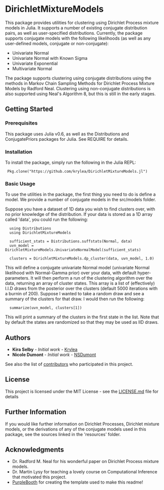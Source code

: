 # DirichletMixtureModels

This package provides utilities for clustering using Dirichlet Process mixture models in Julia. It supports a number of existing conjugate distribution pairs, as well as user-specified distributions. Currently, the package supports conjugate models with the following likelihoods (as well as any user-defined models, conjugate or non-conjugate):
* Univariate Normal
* Univariate Normal with Known Sigma
* Univariate Exponential
* Multivariate Normal

The package supports clustering using conjugate distributions using the methods in Markov Chain Sampling Methods for Dirichlet Process Mixture Models by Radford Neal. Clustering using non-conjugate distributions is also supported using Neal's Algorithm 8, but this is still in the early stages.

## Getting Started
### Prerequisites
This package uses Julia v0.6, as well as the Distributions and ConjugatePriors packages for Julia. See REQUIRE for details.

### Installation
To install the package, simply run the following in the Julia REPL:
```
 Pkg.clone("https://github.com/krylea/DirichletMixtureModels.jl")
```

### Basic Usage
To use the utilities in the package, the first thing you need to do is define a model.
We provide a number of conjugate models in the src/models folder.

Suppose you have a dataset of 1D data you wish to find clusters over, with no prior knowledge of the distribution. If your data is stored as a 1D array called 'data', you could run the following:

```
  using Distributions
  using DirichletMixtureModels

  sufficient_stats = Distributions.suffstats(Normal, data)
  uvn_model = DirichletMixtureModels.UnivariateNormalModel(sufficient_stats)

  clusters = DirichletMixtureModels.dp_cluster(data, uvn_model, 1.0)
```

This will define a conjugate univariate Normal model (univariate Normal likelihood with Normal-Gamma prior) over your data, with default hyper-parameters. It will then perform a run of the clustering algorithm over the data, returning an array of cluster states.
This array is a list of (effectively) I.I.D draws from the posterior over the clusters (default 5000 iterations with a burnin of 200).
Suppose I wanted to take a random draw and see a summary of the clusters for that draw. I would then run the following:
```
  summarize(uvn_model, clusters[1])
```
This will print a summary of the clusters in the first state in the list. Note that by default the states are randomized so that they may be used as IID draws.



## Authors

* **Kira Selby** - *Initial work* - [Krylea](https://github.com/krylea)
* **Nicole Dumont** - *Initial work* - [NSDumont](https://github.com/nsdumont)

See also the list of [contributors](https://github.com/your/project/contributors) who participated in this project.

## License

This project is licensed under the MIT License - see the [LICENSE.md](LICENSE.md) file for details

## Further Information

If you would like further information on Dirichlet Processes, Dirichlet mixture models,
or the derivations of any of the conjugate models used in this package, see the sources linked in the 'resources' folder.

## Acknowledgments

* Dr. Radford M. Neal for his wonderful paper on Dirichlet Process mixture models.
* Dr. Martin Lysy for teaching a lovely course on Computational Inference that motivated this project.
* [PurpleBooth](https://github.com/PurpleBooth) for creating the template used to make this readme!
